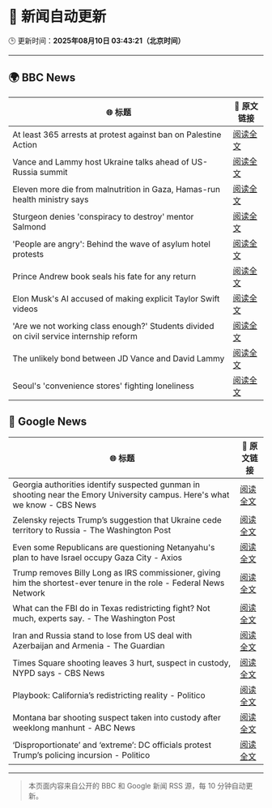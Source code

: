 # 🧠 新闻自动更新

🕒 更新时间：**2025年08月10日 03:43:21（北京时间）**

---

## 🌍 BBC News

| 🌐 标题 | 🔗 原文链接 |
|--------|-------------|
| At least 365 arrests at protest against ban on Palestine Action | [阅读全文](https://www.bbc.com/news/articles/c8de6rq37v5o?at_medium=RSS&at_campaign=rss) |
| Vance and Lammy host Ukraine talks ahead of US-Russia summit | [阅读全文](https://www.bbc.com/news/articles/c3dp119lk5xo?at_medium=RSS&at_campaign=rss) |
| Eleven more die from malnutrition in Gaza, Hamas-run health ministry says | [阅读全文](https://www.bbc.com/news/articles/c80dpg77g0do?at_medium=RSS&at_campaign=rss) |
| Sturgeon denies 'conspiracy to destroy' mentor Salmond | [阅读全文](https://www.bbc.com/news/articles/c754rel2nyno?at_medium=RSS&at_campaign=rss) |
| 'People are angry': Behind the wave of asylum hotel protests | [阅读全文](https://www.bbc.com/news/articles/c4gerg74y71o?at_medium=RSS&at_campaign=rss) |
| Prince Andrew book seals his fate for any return | [阅读全文](https://www.bbc.com/news/articles/c24z1l090dqo?at_medium=RSS&at_campaign=rss) |
| Elon Musk's AI accused of making explicit Taylor Swift videos | [阅读全文](https://www.bbc.com/news/articles/cwye62e1ndjo?at_medium=RSS&at_campaign=rss) |
| 'Are we not working class enough?' Students divided on civil service internship reform | [阅读全文](https://www.bbc.com/news/articles/cm213gd5gjpo?at_medium=RSS&at_campaign=rss) |
| The unlikely bond between JD Vance and David Lammy | [阅读全文](https://www.bbc.com/news/articles/czr68vde7nvo?at_medium=RSS&at_campaign=rss) |
| Seoul's 'convenience stores' fighting loneliness | [阅读全文](https://www.bbc.com/news/articles/cgkrge6e0z4o?at_medium=RSS&at_campaign=rss) |

## 📰 Google News

| 🌐 标题 | 🔗 原文链接 |
|--------|-------------|
| Georgia authorities identify suspected gunman in shooting near the Emory University campus. Here's what we know - CBS News | [阅读全文](https://news.google.com/rss/articles/CBMikgFBVV95cUxPb2pheWF6ZnRONVhuS3dJV1h4RHlqc2RFcjgxUXplVHhhMWN1WDdYM0ktWmdHTVNQX05QQ1dSTDNxVGtNbzNWQi1GRTJLNFFON2lNdTM5bnNxMDFCS3c5aW9NU3lKVVpmX3BhTk55SXBGUjAxRXB4ZUw1RHpsUlpxUzdkOW5GS0FLT2xQWXdlZzBBZ9IBlwFBVV95cUxPZEEyUHdmcDE2dTMwX2xKaUVtTnlSMldiMG5KeTVqOW1EbkFnbU1KaTNQLXNFODVtUVUxN1pIYlVYV3ZvNlR3ejBkT2JxWVB5NXNOQWQ2N0p1SUczRWtHV0FveFBnM3R3d2RhZlFlUlFiQzBtWHVFc1M2T1d3a2p5RnJNbzJJcEdVaVhXdmY3c1lnWFVEdUk4?oc=5) |
| Zelensky rejects Trump’s suggestion that Ukraine cede territory to Russia - The Washington Post | [阅读全文](https://news.google.com/rss/articles/CBMijwFBVV95cUxQQ2R1MFhITzlvVU1jZlZxci1fRzFrZ2VYZTFVSmxubjZ0aEsweXpQSlBqa1A0VE9yUjFVcVNmUVAxQTY0dlQ1NlVpOW5DMU8xbkhLZDdweFpMLTRfekF4OS1IZllzQzRzYUx5RjhLcFZVOUcwRURFQkRzcnlkOWNvS0J2UzRJaW5zd3B5Vk1xdw?oc=5) |
| Even some Republicans are questioning Netanyahu's plan to have Israel occupy Gaza City - Axios | [阅读全文](https://news.google.com/rss/articles/CBMihwFBVV95cUxPZHBiclZ1UE5kSktPVTU5aDNmRHk3UFRYdWw1R2xiVmExS2ZVYS01Q1haSWRteGZMZ0xMVFRpbWxtbUZNN3EwS21hOWctVVdBb3VucWhxc19JUldYTkVMaGVYbHJqZVFLcEVjQUVPTUQ0Sm92V0FWY2JwVk5JMDUyRUFDam56VjQ?oc=5) |
| Trump removes Billy Long as IRS commissioner, giving him the shortest-ever tenure in the role - Federal News Network | [阅读全文](https://news.google.com/rss/articles/CBMi0gFBVV95cUxPUUs0NF9UU3RMcnFlY1NxMjBfVlNlbUV6S2tmLUZ6NzNFS09MT2xVbWExWDNTZWxPOGdRbmxnRmtWRGo0RU0yR1h2Y00waExuWl82bk83SE9SMWNKU1JMeURybzFnVGdHQ1F1UWRfME9kODB6c1EtXzI2enJVYk1RWWFwU2l1SWZfTmZIYTBiVEJVMUlJamlKQVEzd2JLR3VPNGRRRE81YXlMUzZKZnpGR2h3Y3pYSW5XRjBfaVluemdoOURDR0FNdk1JSWdfX0JqbHc?oc=5) |
| What can the FBI do in Texas redistricting fight? Not much, experts say. - The Washington Post | [阅读全文](https://news.google.com/rss/articles/CBMioAFBVV95cUxPV2p5SU93RWQ1SUZGbnV1Wk55ZTBjajZ3WnJWM3ZaejBiNGRUWnBKVlFyVDg1MWFRRU1sNkJUSGZ4TTlHOXNJOEtrZkhmSzFnNDcycVVXUk1jd2c3dHdVUkhzZFJ0blRVa05OSUJlbXhrUkZ3dmV0WDNzY3pTeTVjcXhkR29MOWp6YTdkZUJUaWt3Yl9iaGxjN0tTaldnSVFQ?oc=5) |
| Iran and Russia stand to lose from US deal with Azerbaijan and Armenia - The Guardian | [阅读全文](https://news.google.com/rss/articles/CBMitwFBVV95cUxNenU1VDg1Y09HaXhQZ2h6T1BhV3lpVURaYjhKRWdmbXp6b3pUMTRqTnhHUEFLRWROWHFIN2VnNnZWZktUZE9LVnplOU5KT1BhRXhOZWdqSU8tNXJ3OWRGei1jM240RlRkeXY0UGFySkFJMGhIY3p4RElDNkM5bmphdkFKRlNmZmZ6ZDg1bGpfMHJCSjAyY1B5a0hyMllSVXJkRU43MzMxdlltTnpOYV9VYW5EQ05ZM3c?oc=5) |
| Times Square shooting leaves 3 hurt, suspect in custody, NYPD says - CBS News | [阅读全文](https://news.google.com/rss/articles/CBMif0FVX3lxTE9iQ2pmQVpHNXp0S3hCWm52VUNLLTNoc1pfQlNrcWJtYjlQUGFUQm94eEZMSVdXNFdHZWFkZ2tLRFdrSk0zREVLeHMyOHhaaDhOVmlZdl9EeGE2RExUaHRxWEVpeXA0Vkh3T1pacGVLZDlVQTRUaG52ZGgyZVhkX0k?oc=5) |
| Playbook: California’s redistricting reality - Politico | [阅读全文](https://news.google.com/rss/articles/CBMioAFBVV95cUxPQS1rNHJUVFhMTWJrYXhyek5ZMUZTXzZvSm9wTzZyTXVfR1dEV3NCZEs2YU8wRUlTaTZzTmhweUNvSjkya0RiTTRvWm5zMEhtUDNVR3NXTXl3RXp3VGNjN2hxNlJHR19uN3JHd2VNVmJuMWlHSTR5YmxXVWdON1VqcXdNRmhJWXdPM0ZLWlVWS1FoUVl5eGMtT0V6WHc2ZVlE?oc=5) |
| Montana bar shooting suspect taken into custody after weeklong manhunt - ABC News | [阅读全文](https://news.google.com/rss/articles/CBMiogFBVV95cUxQSWlkSktYeXNKY1lWeVYwQzJVa3llUzZ3UVczYXkwSTlseDNlMlRNM2Jvck9IQ3B2Zk5UeDA3R01pN3otcXhSd0Y2aDB6UjhDSUtxVUN4Vy05aHpSWmUzMWVhdzRwNS1KX1gtY1NyYjJTMFFRZG1tSThLR01tUXpidGFUSVlOOF9hTk5xQWJfRm1jd0d5ZHhPM1k2Wm9CME9DZ3fSAacBQVVfeXFMTWFMZmxQTWhGWnB2ZGJFTDNSakFLVU0xTm4wV3pkMW1yLUdMMERTdU5UUU12bS1Eem5FLUxoOTJRd250b0RrUXlnLWs4dDFXQ2VacUQtdkN0MEVtRWR4em1SYms4VHRKcHVqN2RnOV94Tk84SldURmdWR3REYTJCU2t6T0Y3V2lxSjhmSm43d0d2VkJPdUZSZldZZzY0NTg5bUZqcm52UTQ?oc=5) |
| ‘Disproportionate’ and ‘extreme’: DC officials protest Trump’s policing incursion - Politico | [阅读全文](https://news.google.com/rss/articles/CBMiwwFBVV95cUxPN0FCSGRyVlBuRjlKTEZsazZvRXNVRjFENU1lM1NfU2g3T3hKc0c1UHZEQzdUMmtyVV9tVThvYUlYMTR3QjJvalNHQ0hZX1d3SjBIM1dXNjVzc25WdDdmUFY4Wnk3VHpESno5cWJHdXZDRVhkWlBqMkVEY3dhY3M0cWpyWFNJbFItLXR4cWRuNTdkVEthbWhRUzZwLTVWWXZla19IMmpqdHdsQzdITUhuU2s5NmtJaXpLbWt2b2ZQRDUxa2M?oc=5) |

---
> 本页面内容来自公开的 BBC 和 Google 新闻 RSS 源，每 10 分钟自动更新。